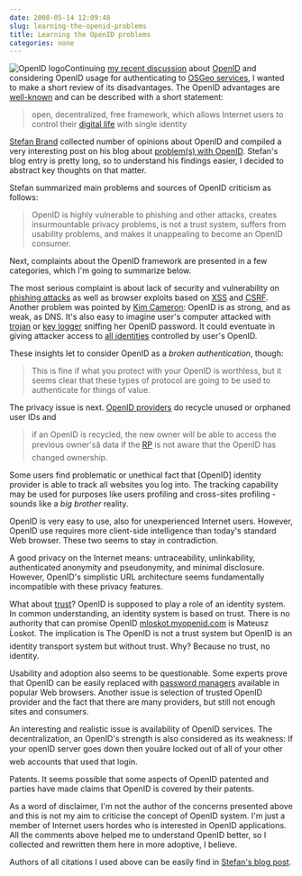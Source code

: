 ```yaml
---
date: 2008-05-14 12:09:48
slug: learning-the-openid-problems
title: Learning the OpenID problems
categories: none
---
```


![OpenID logo](/images/logos/openid-logo.png)Continuing [my recent discussion](/2008/05/11/openid-conquers-communities/) about [OpenID](http://openid.net/) and considering OpenID usage for authenticating to [OSGeo services](http://wiki.osgeo.org/wiki/OpenID), I wanted to make a short review of its disadvantages. The OpenID advantages are [well-known](http://en.wikipedia.org/wiki/OpenID) and can be described with a short statement:



> open, decentralized, free framework, which allows Internet users to control their [digital life](http://en.wikipedia.org/wiki/Digital_identity) with single identity








[Stefan Brand](http://idcorner.org) collected number of opinions about OpenID and compiled a very interesting post on his blog about [problem(s) with OpenID](http://idcorner.org/2007/08/22/the-problems-with-openid/). Stefan's blog entry is pretty long, so to understand his findings easier, I decided to abstract key thoughts on that matter.





Stefan summarized main problems and sources of OpenID criticism as follows: 



> OpenID is highly vulnerable to phishing and other attacks, creates insurmountable privacy problems, is not a trust system, suffers from usability problems, and makes it unappealing to become an OpenID consumer.



Next, complaints about the OpenID framework are presented in a few categories, which I'm going to summarize below.





The most serious complaint is about lack of security and vulnerability on [phishing attacks](http://en.wikipedia.org/wiki/Phishing) as well as browser exploits based on [XSS](http://en.wikipedia.org/wiki/Cross-site_scripting) and [CSRF](http://en.wikipedia.org/wiki/Cross-site_request_forgery). Another problem was pointed by [Kim Cameron](http://www.identityblog.com/?p=685): OpenID is as strong, and as weak, as DNS. It's also easy to imagine user's computer attacked with [trojan](http://en.wikipedia.org/wiki/Trojan_horse_%28computing%29) or [key logger](http://en.wikipedia.org/wiki/Keystroke_logging) sniffing her OpenID password. It could eventuate in giving attacker access to [all identities](http://en.wikipedia.org/wiki/Online_identity) controlled by user's OpenID.





These insights let to consider OpenID as a _broken authentication_, though: 



> This is fine if what you protect with your OpenID is worthless, but it seems clear that these types of protocol are going to be used to authenticate for things of value.








The privacy issue is next. [OpenID providers](http://wiki.openid.net/Reputation#Terminology) do recycle unused or orphaned user IDs and 



> if an OpenID is recycled, the new owner will be able to access the previous owner'sâ data if the [RP](http://wiki.openid.net/Reputation#Terminology) is not aware that the OpenID has changed ownership.



Some users find problematic or unethical fact that [OpenID] identity provider is able to track all websites you log into. The tracking capability may be used for purposes like users profiling and cross-sites profiling - sounds like a _big brother_ reality.





OpenID is very easy to use, also for unexperienced Internet users. However, OpenID use requires more client-side intelligence than today's standard Web browser. These two seems to stay in contradiction.





A good privacy on the Internet means: untraceability, unlinkability, authenticated anonymity and pseudonymity, and minimal disclosure. However, OpenID's simplistic URL architecture seems fundamentally incompatible with these privacy features.





What about [trust](http://en.wikipedia.org/wiki/Trusted_system)? OpenID is supposed to play a role of an identity system. In common understanding, an identity system is based on trust. There is no authority that can promise OpenID [mloskot.myopenid.com](http://mloskot.myopenid.com/) is Mateusz Ĺoskot. The implication is The OpenID is not a trust system but OpenID is an identity transport system but without trust. Why? Because no trust, no identity.





Usability and adoption also seems to be questionable. Some experts prove that OpenID can be easily replaced with [password managers](http://en.wikipedia.org/wiki/Password_manager) available in popular Web browsers. Another issue is selection of trusted OpenID provider and the fact that there are many providers, but still not enough sites and consumers.





An interesting and realistic issue is availability of OpenID services. The decentralization, an OpenID's strength is also considered as its weakness: If your openID server goes down then youâre locked out of all of your other web accounts that used that login.



Patents. It seems possible that some aspects of OpenID patented and parties have made claims that OpenID is covered by their patents.





As a word of disclaimer, I'm not the author of the concerns presented above and this is not my aim to criticise the concept of OpenID system. I'm just a member of Internet users hordes who is interested in OpenID applications. All the comments above helped me to understand OpenID better, so I collected and rewritten them here in more adoptive, I believe.





Authors of all citations I used above can be easily find in [Stefan's blog post](http://www.idcorner.org/?p=161).
